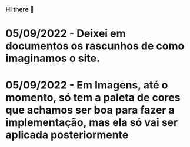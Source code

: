 ### Hi there 👋
# 05/09/2022 - Deixei em documentos os rascunhos de como imaginamos o site.
# 05/09/2022 - Em Imagens, até o momento, só tem a paleta de cores que achamos ser boa para fazer a implementação, mas ela só vai ser aplicada posteriormente


<!--
**suportfy/suportfy** is a ✨ _special_ ✨ repository because its `README.md` (this file) appears on your GitHub profile.

Here are some ideas to get you started:

- 🔭 I’m currently working on ...
- 🌱 I’m currently learning ...
- 👯 I’m looking to collaborate on ...
- 🤔 I’m looking for help with ...
- 💬 Ask me about ...
- 📫 How to reach me: ...
- 😄 Pronouns: ...
- ⚡ Fun fact: ...
-->
